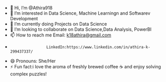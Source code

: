 - 👋 Hi, I’m @Athira918
- 👀 I’m interested in Data Science, Machine Learningn and Softwarev Development
- 🌱 I’m currently doing Projects on Data Science
- 💞️ I’m looking to collaborate on Data Science,Data Analysis, PowerBI
- 📫 How to reach me Email: k18athira@gmail.com
-                     LinkedIn:https://www.linkedin.com/in/athira-k-299437337/
- 😄 Pronouns: She/Her
- ⚡ Fun fact:i love the aroma of freshly brewed coffee ☕ and enjoy solving complex puzzles!

<!---
Athira918/Athira918 is a ✨ special ✨ repository because its `README.md` (this file) appears on your GitHub profile.
You can click the Preview link to take a look at your changes.
--->
